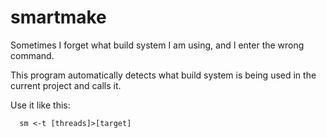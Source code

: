 # smartmake
Sometimes I forget what build system I am using, and I enter the wrong command.

This program automatically detects what build system is being used in the current project and calls it.

Use it like this:
```
  sm <-t [threads]>[target]
```
